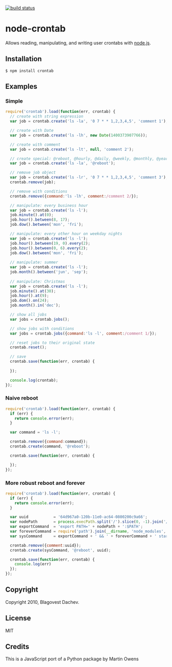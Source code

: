 [![build status](https://secure.travis-ci.org/dachev/node-crontab.png?branch=master)](http://travis-ci.org/dachev/node-crontab)

# node-crontab
      
Allows reading, manipulating, and writing user crontabs with [node.js](http://nodejs.org).

## Installation
    $ npm install crontab

## Examples
### Simple
```js
require('crontab').load(function(err, crontab) {
  // create with string expression
  var job = crontab.create('ls -la', '0 7 * * 1,2,3,4,5', 'comment 1');

  // create with Date
  var job = crontab.create('ls -lh', new Date(1400373907766));

  // create with comment
  var job = crontab.create('ls -lt', null, 'comment 2');

  // create special: @reboot, @hourly, @daily, @weekly, @monthly, @yearly, @annually, @midnight
  var job = crontab.create('ls -la', '@reboot');

  // remove job object
  var job = crontab.create('ls -lr', '0 7 * * 1,2,3,4,5', 'comment 3');
  crontab.remove(job);

  // remove with conditions
  crontab.remove({command:'ls -lh', comment:/comment 2/});

  // manipulate: every business hour
  var job = crontab.create('ls -l');
  job.minute().at(0);
  job.hour().between(8, 17);
  job.dow().between('mon', 'fri');

  // manipulate: every other hour on weekday nights
  var job = crontab.create('ls -l');
  job.hour().between(19, 0).every(2);
  job.hour().between(0, 6).every(2);
  job.dow().between('mon', 'fri');
  
  // manipulate: summer
  var job = crontab.create('ls -l');
  job.month().between('jun', 'sep');
  
  // manipulate: Christmas
  var job = crontab.create('ls -l');
  job.minute().at(30);
  job.hour().at(9);
  job.dom().on(24);
  job.month().in('dec');

  // show all jobs
  var jobs = crontab.jobs();

  // show jobs with conditions
  var jobs = crontab.jobs({command:'ls -l', comment:/comment 1/});

  // reset jobs to their original state
  crontab.reset();

  // save
  crontab.save(function(err, crontab) {
  
  });

  console.log(crontab);
});
```

### Naive reboot
```js
require('crontab').load(function(err, crontab) {
  if (err) {
    return console.error(err);
  }

  var command = 'ls -l';

  crontab.remove({command:command});
  crontab.create(command, '@reboot');

  crontab.save(function(err, crontab) {

  });
});
```

### More robust reboot and forever
```js
require('crontab').load(function(err, crontab) {
  if (err) {
    return console.error(err);
  }

  var uuid           = '64d967a0-120b-11e0-ac64-0800200c9a66';
  var nodePath       = process.execPath.split('/').slice(0, -1).join('/');
  var exportCommand  = 'export PATH=' + nodePath + ':$PATH';
  var foreverCommand = require('path').join(__dirname, 'node_modules', 'forever', 'bin', 'forever');
  var sysCommand     = exportCommand + ' && ' + foreverCommand + ' start ' + __filename;

  crontab.remove({comment:uuid});
  crontab.create(sysCommand, '@reboot', uuid);

  crontab.save(function(err, crontab) {
    console.log(err)
  });
});
```

## Copyright
Copyright 2010, Blagovest Dachev.

## License
MIT

## Credits
This is a JavaScript port of a Python package by Martin Owens
